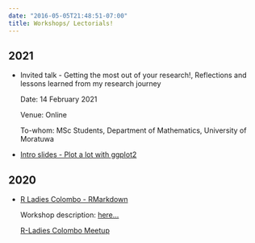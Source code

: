```yaml
---
date: "2016-05-05T21:48:51-07:00"
title: Workshops/ Lectorials! 
---
```


## 2021

- Invited talk - Getting the most out of your research!, Reflections and lessons learned from my research journey 

    Date: 14 February 2021

    Venue: Online

    To-whom: MSc Students, Department of Mathematics, University of Moratuwa



- [Intro slides - Plot a lot with ggplot2](/2_ggplot2_intro/2_ggplot2_intro.html)


## 2020

- [R Ladies Colombo - RMarkdown](/rmarkdown_rladies/rmarkdownRladies_tst.html)

    Workshop description: [here...](https://rladiescolombo.netlify.app/talk/1_rmarkdown/)

    [R-Ladies Colombo Meetup](https://www.meetup.com/rladies-colombo/events/275260700/)